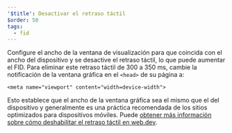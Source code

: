 ```yaml
---
'$title': Desactivar el retraso táctil
$order: 50
tags:
  - fid
---
```


Configure el ancho de la ventana de visualización para que coincida con el ancho del dispositivo y se desactive el retraso táctil, lo que puede aumentar el FID. Para eliminar este retraso táctil de 300 a 350 ms, cambie la notificación de la ventana gráfica en el `<head>` de su página a:

```
<meta name="viewport" content="width=device-width">
```

Esto establece que el ancho de la ventana gráfica sea el mismo que el del dispositivo y generalmente es una práctica recomendada de los sitios optimizados para dispositivos móviles. Puede [obtener más información sobre cómo deshabilitar el retraso táctil en web.dev](https://developers.google.com/web/updates/2013/12/300ms-tap-delay-gone-away).
